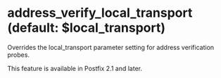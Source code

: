 # address_verify_local_transport (default: $local_transport)

Overrides the local\_transport parameter setting for address
verification probes.




This feature is available in Postfix 2.1 and later.



